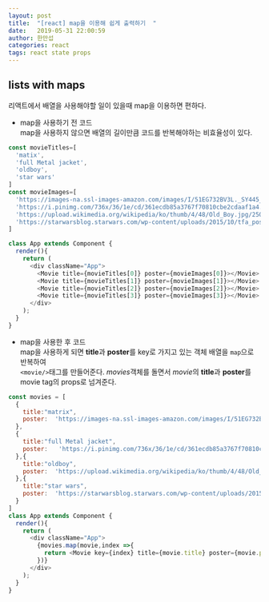 ```yaml
---
layout: post
title:  "[react] map을 이용해 쉽게 출력하기  "
date:   2019-05-31 22:00:59
author: 한만섭
categories: react
tags: react state props
---
```



## lists with maps

리액트에서 배열을 사용해야할 일이 있을때 map을 이용하면 편하다. 


- map을 사용하기 전 코드  
  map을 사용하지 않으면 배열의 길이만큼 코드를 반복해야하는 비효율성이 있다.  
  
```javascript
const movieTitles=[
  'matix',
  'full Metal jacket',
  'oldboy',
  'star wars'
]
const movieImages=[
  'https://images-na.ssl-images-amazon.com/images/I/51EG732BV3L._SY445_.jpg',
  'https://i.pinimg.com/736x/36/1e/cd/361ecdb85a3767f70810cbe2cdaaf1a4.jpg',
  'https://upload.wikimedia.org/wikipedia/ko/thumb/4/48/Old_Boy.jpg/250px-Old_Boy.jpg',
  'https://starwarsblog.starwars.com/wp-content/uploads/2015/10/tfa_poster_wide_header-1536x864-959818851016.jpg'
]

class App extends Component {
  render(){
    return (
      <div className="App">
        <Movie title={movieTitles[0]} poster={movieImages[0]}></Movie>
        <Movie title={movieTitles[1]} poster={movieImages[1]}></Movie>
        <Movie title={movieTitles[2]} poster={movieImages[2]}></Movie>
        <Movie title={movieTitles[3]} poster={movieImages[3]}></Movie>
      </div>
    );
  }
}
```




- map을 사용한 후 코드  
  map을 사용하게 되면  **title**과 **poster**를 key로 가지고 있는 객체 배열을 `map`으로 반복하여  
  `<movie/>`태그를 만들어준다. *movies*객체를 돌면서 *movie*의 **title**과 **poster**를 movie tag의 props로 넘겨준다. 


```javascript
const movies = [
  {
    title:"matrix",
    poster:  'https://images-na.ssl-images-amazon.com/images/I/51EG732BV3L._SY445_.jpg'
  },
  {
    title:"full Metal jacket",
    poster:   'https://i.pinimg.com/736x/36/1e/cd/361ecdb85a3767f70810cbe2cdaaf1a4.jpg'
  },{
    title:"oldboy",
    poster:  'https://upload.wikimedia.org/wikipedia/ko/thumb/4/48/Old_Boy.jpg/250px-Old_Boy.jpg'
  },{
    title:"star wars",
    poster:  'https://starwarsblog.starwars.com/wp-content/uploads/2015/10/tfa_poster_wide_header-1536x864-959818851016.jpg'
  }
]
class App extends Component {
  render(){
    return (
      <div className="App">
        {movies.map(movie,index =>{
          return <Movie key={index} title={movie.title} poster={movie.poster}></Movie>
        })}
      </div>
    );
  }
}
```



